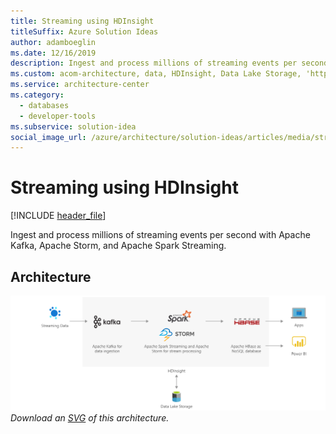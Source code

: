 ```yaml
---
title: Streaming using HDInsight
titleSuffix: Azure Solution Ideas
author: adamboeglin
ms.date: 12/16/2019
description: Ingest and process millions of streaming events per second with Apache Kafka, Apache Storm, and Apache Spark Streaming.
ms.custom: acom-architecture, data, HDInsight, Data Lake Storage, 'https://azure.microsoft.com/solutions/architecture/streaming-using-hdinsight/'
ms.service: architecture-center
ms.category:
  - databases
  - developer-tools
ms.subservice: solution-idea
social_image_url: /azure/architecture/solution-ideas/articles/media/streaming-using-hdinsight.png
---
```


# Streaming using HDInsight

[!INCLUDE [header_file](../header.md)]

Ingest and process millions of streaming events per second with Apache Kafka, Apache Storm, and Apache Spark Streaming.

## Architecture

![Architecture Diagram](../media/streaming-using-hdinsight.png)
*Download an [SVG](../media/streaming-using-hdinsight.svg) of this architecture.*

